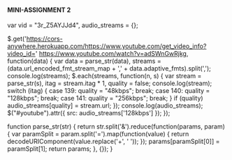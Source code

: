 <h4> MINI-ASSIGNMENT 2 </h4>


var vid = "3r_Z5AYJJd4",
  audio_streams = {};

$.get('https://cors-anywhere.herokuapp.com/https://www.youtube.com/get_video_info?video_id=' https://www.youtube.com/watch?v=adSWnGwRjkg, function(data) {
  var data = parse_str(data),
    streams = (data.url_encoded_fmt_stream_map + ',' + data.adaptive_fmts).split(',');
  console.log(streams);
  $.each(streams, function(n, s) {
    var stream = parse_str(s),
      itag = stream.itag * 1,
      quality = false;
    console.log(stream);
    switch (itag) {
      case 139:
        quality = "48kbps";
        break;
      case 140:
        quality = "128kbps";
        break;
      case 141:
        quality = "256kbps";
        break;
    }
    if (quality) audio_streams[quality] = stream.url;
  });
  console.log(audio_streams);
  $("#youtube").attr({
    src: audio_streams['128kbps']
  });
});

function parse_str(str) {
  return str.split('&').reduce(function(params, param) {
    var paramSplit = param.split('=').map(function(value) {
      return decodeURIComponent(value.replace('+', ' '));
    });
    params[paramSplit[0]] = paramSplit[1];
    return params;
  }, {});
}
